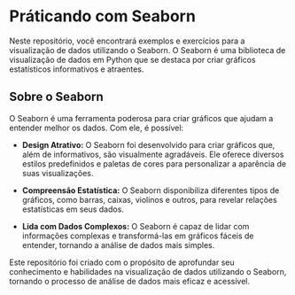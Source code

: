 # Práticando com Seaborn

Neste repositório, você encontrará exemplos e exercícios para a visualização de dados utilizando o Seaborn. O Seaborn é uma biblioteca de visualização de dados em Python que se destaca por criar gráficos estatísticos informativos e atraentes.

## Sobre o Seaborn

O Seaborn é uma ferramenta poderosa para criar gráficos que ajudam a entender melhor os dados. Com ele, é possível:

- **Design Atrativo:** O Seaborn foi desenvolvido para criar gráficos que, além de informativos, são visualmente agradáveis. Ele oferece diversos estilos predefinidos e paletas de cores para personalizar a aparência de suas visualizações.

- **Compreensão Estatística:** O Seaborn disponibiliza diferentes tipos de gráficos, como barras, caixas, violinos e outros, para revelar relações estatísticas em seus dados.

- **Lida com Dados Complexos:** O Seaborn é capaz de lidar com informações complexas e transformá-las em gráficos fáceis de entender, tornando a análise de dados mais simples.

Este repositório foi criado com o propósito de aprofundar seu conhecimento e habilidades na visualização de dados utilizando o Seaborn, tornando o processo de análise de dados mais eficaz e acessível.
